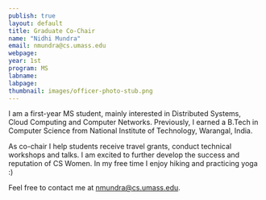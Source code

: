 ```yaml
---
publish: true
layout: default
title: Graduate Co-Chair
name: "Nidhi Mundra"
email: nmundra@cs.umass.edu 
webpage: 
year: 1st
program: MS
labname: 
labpage: 
thumbnail: images/officer-photo-stub.png
---
```

I am a first-year MS student, mainly interested in Distributed Systems, Cloud Computing and Computer Networks. Previously, I earned a B.Tech in Computer Science from National Institute of Technology, Warangal, India. 

As co-chair I help students receive travel grants, conduct technical workshops and talks. I am excited to further develop the success and reputation of CS Women. In my free time I enjoy hiking and practicing yoga :)

Feel free to contact me at nmundra@cs.umass.edu.
